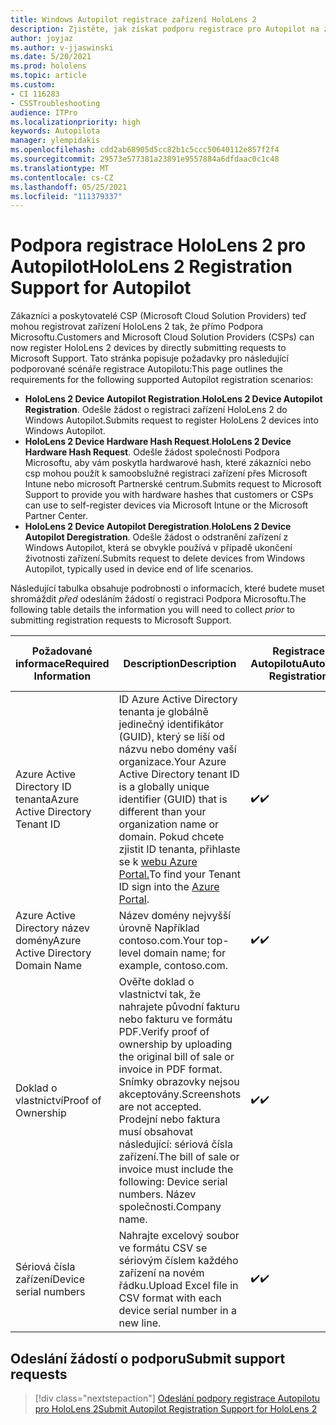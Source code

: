 ```yaml
---
title: Windows Autopilot registrace zařízení HoloLens 2
description: Zjistěte, jak získat podporu registrace pro Autopilot na zařízeních HoloLens 2.
author: joyjaz
ms.author: v-jjaswinski
ms.date: 5/20/2021
ms.prod: hololens
ms.topic: article
ms.custom:
- CI 116283
- CSSTroubleshooting
audience: ITPro
ms.localizationpriority: high
keywords: Autopilota
manager: ylempidakis
ms.openlocfilehash: cdd2ab68905d5cc82b1c5ccc50640112e857f2f4
ms.sourcegitcommit: 29573e577381a23891e9557884a6dfdaac0c1c48
ms.translationtype: MT
ms.contentlocale: cs-CZ
ms.lasthandoff: 05/25/2021
ms.locfileid: "111379337"
---
```

# <a name="hololens-2-registration-support-for-autopilot"></a><span data-ttu-id="a3891-104">Podpora registrace HoloLens 2 pro Autopilot</span><span class="sxs-lookup"><span data-stu-id="a3891-104">HoloLens 2 Registration Support for Autopilot</span></span>

<span data-ttu-id="a3891-105">Zákazníci a poskytovatelé CSP (Microsoft Cloud Solution Providers) teď mohou registrovat zařízení HoloLens 2 tak, že přímo Podpora Microsoftu.</span><span class="sxs-lookup"><span data-stu-id="a3891-105">Customers and Microsoft Cloud Solution Providers (CSPs) can now register HoloLens 2 devices by directly submitting requests to Microsoft Support.</span></span> <span data-ttu-id="a3891-106">Tato stránka popisuje požadavky pro následující podporované scénáře registrace Autopilotu:</span><span class="sxs-lookup"><span data-stu-id="a3891-106">This page outlines the requirements for the following supported Autopilot registration scenarios:</span></span>

- <span data-ttu-id="a3891-107">**HoloLens 2 Device Autopilot Registration**.</span><span class="sxs-lookup"><span data-stu-id="a3891-107">**HoloLens 2 Device Autopilot Registration**.</span></span> <span data-ttu-id="a3891-108">Odešle žádost o registraci zařízení HoloLens 2 do Windows Autopilot.</span><span class="sxs-lookup"><span data-stu-id="a3891-108">Submits request to register HoloLens 2 devices into Windows Autopilot.</span></span>
- <span data-ttu-id="a3891-109">**HoloLens 2 Device Hardware Hash Request**.</span><span class="sxs-lookup"><span data-stu-id="a3891-109">**HoloLens 2 Device Hardware Hash Request**.</span></span> <span data-ttu-id="a3891-110">Odešle žádost společnosti Podpora Microsoftu, aby vám poskytla hardwarové hash, které zákazníci nebo csp mohou použít k samoobslužné registraci zařízení přes Microsoft Intune nebo microsoft Partnerské centrum.</span><span class="sxs-lookup"><span data-stu-id="a3891-110">Submits request to Microsoft Support to provide you with hardware hashes that customers or CSPs can use to self-register devices via Microsoft Intune or the Microsoft Partner Center.</span></span>
- <span data-ttu-id="a3891-111">**HoloLens 2 Device Autopilot Deregistration**.</span><span class="sxs-lookup"><span data-stu-id="a3891-111">**HoloLens 2 Device Autopilot Deregistration**.</span></span> <span data-ttu-id="a3891-112">Odešle žádost o odstranění zařízení z Windows Autopilot, která se obvykle používá v případě ukončení životnosti zařízení.</span><span class="sxs-lookup"><span data-stu-id="a3891-112">Submits request to delete devices from Windows Autopilot, typically used in device end of life scenarios.</span></span>

<span data-ttu-id="a3891-113">Následující tabulka obsahuje podrobnosti o informacích, které budete muset shromáždit *před* odesláním žádostí o registraci Podpora Microsoftu.</span><span class="sxs-lookup"><span data-stu-id="a3891-113">The following table details the information you will need to collect *prior* to submitting registration requests to Microsoft Support.</span></span>

| <span data-ttu-id="a3891-114">Požadované informace</span><span class="sxs-lookup"><span data-stu-id="a3891-114">Required Information</span></span> | <span data-ttu-id="a3891-115">Description</span><span class="sxs-lookup"><span data-stu-id="a3891-115">Description</span></span> | <span data-ttu-id="a3891-116">Registrace Autopilotu</span><span class="sxs-lookup"><span data-stu-id="a3891-116">Autopilot Registration</span></span>  | <span data-ttu-id="a3891-117">Požadavek na hodnotu hash hardwaru</span><span class="sxs-lookup"><span data-stu-id="a3891-117">Hardware Hash Request</span></span> | <span data-ttu-id="a3891-118">Zrušení registrace Autopilotu</span><span class="sxs-lookup"><span data-stu-id="a3891-118">Autopilot Deregistration</span></span> |
------------|-------------------------------|--------------------------------------------------|------------------------------|--------------------------------|
|  <span data-ttu-id="a3891-119">Azure Active Directory ID tenanta</span><span class="sxs-lookup"><span data-stu-id="a3891-119">Azure Active Directory Tenant ID</span></span>    |    <span data-ttu-id="a3891-120">ID Azure Active Directory tenanta je globálně jedinečný identifikátor (GUID), který se liší od názvu nebo domény vaší organizace.</span><span class="sxs-lookup"><span data-stu-id="a3891-120">Your Azure Active Directory tenant ID is a globally unique identifier (GUID) that is different than your organization name or domain.</span></span>    <span data-ttu-id="a3891-121">Pokud chcete zjistit ID tenanta, přihlaste se k [webu Azure Portal.](https://portal.azure.com/#blade/Microsoft_AAD_IAM/ActiveDirectoryMenuBlade/Properties)</span><span class="sxs-lookup"><span data-stu-id="a3891-121">To find your Tenant ID sign into the [Azure Portal](https://portal.azure.com/#blade/Microsoft_AAD_IAM/ActiveDirectoryMenuBlade/Properties).</span></span>    |     <span data-ttu-id="a3891-122">✔️</span><span class="sxs-lookup"><span data-stu-id="a3891-122">✔️</span></span>                         |                              |                         <span data-ttu-id="a3891-123">✔️</span><span class="sxs-lookup"><span data-stu-id="a3891-123">✔️</span></span>                        |
|  <span data-ttu-id="a3891-124">Azure Active Directory název domény</span><span class="sxs-lookup"><span data-stu-id="a3891-124">Azure Active Directory Domain Name</span></span>    |   <span data-ttu-id="a3891-125">Název domény nejvyšší úrovně Například contoso.com.</span><span class="sxs-lookup"><span data-stu-id="a3891-125">Your top-level domain name; for example, contoso.com.</span></span>    |     <span data-ttu-id="a3891-126">✔️</span><span class="sxs-lookup"><span data-stu-id="a3891-126">✔️</span></span>                         |                              |                         <span data-ttu-id="a3891-127">✔️</span><span class="sxs-lookup"><span data-stu-id="a3891-127">✔️</span></span>                        |
|  <span data-ttu-id="a3891-128">Doklad o vlastnictví</span><span class="sxs-lookup"><span data-stu-id="a3891-128">Proof of Ownership</span></span>    |   <span data-ttu-id="a3891-129">Ověřte doklad o vlastnictví tak, že nahrajete původní fakturu nebo fakturu ve formátu PDF.</span><span class="sxs-lookup"><span data-stu-id="a3891-129">Verify proof of ownership by uploading the original bill of sale or invoice in PDF format.</span></span> <span data-ttu-id="a3891-130">Snímky obrazovky nejsou akceptovány.</span><span class="sxs-lookup"><span data-stu-id="a3891-130">Screenshots are not accepted.</span></span> <span data-ttu-id="a3891-131">Prodejní nebo faktura musí obsahovat následující: sériová čísla zařízení.</span><span class="sxs-lookup"><span data-stu-id="a3891-131">The bill of sale or invoice must include the following: Device serial numbers.</span></span> <span data-ttu-id="a3891-132">Název společnosti.</span><span class="sxs-lookup"><span data-stu-id="a3891-132">Company name.</span></span>     |     <span data-ttu-id="a3891-133">✔️</span><span class="sxs-lookup"><span data-stu-id="a3891-133">✔️</span></span>                         |              <span data-ttu-id="a3891-134">✔️</span><span class="sxs-lookup"><span data-stu-id="a3891-134">✔️</span></span>                |                         <span data-ttu-id="a3891-135">✔️</span><span class="sxs-lookup"><span data-stu-id="a3891-135">✔️</span></span>                        |
|  <span data-ttu-id="a3891-136">Sériová čísla zařízení</span><span class="sxs-lookup"><span data-stu-id="a3891-136">Device serial numbers</span></span>    |   <span data-ttu-id="a3891-137">Nahrajte excelový soubor ve formátu CSV se sériovým číslem každého zařízení na novém řádku.</span><span class="sxs-lookup"><span data-stu-id="a3891-137">Upload Excel file in CSV format with each device serial number in a new line.</span></span>     |     <span data-ttu-id="a3891-138">✔️</span><span class="sxs-lookup"><span data-stu-id="a3891-138">✔️</span></span>                         |              <span data-ttu-id="a3891-139">✔️</span><span class="sxs-lookup"><span data-stu-id="a3891-139">✔️</span></span>                |                         <span data-ttu-id="a3891-140">✔️</span><span class="sxs-lookup"><span data-stu-id="a3891-140">✔️</span></span>                        |

## <a name="submit-support-requests"></a><span data-ttu-id="a3891-141">Odeslání žádostí o podporu</span><span class="sxs-lookup"><span data-stu-id="a3891-141">Submit support requests</span></span>

> [!div class="nextstepaction"]
> [<span data-ttu-id="a3891-142">Odeslání podpory registrace Autopilotu pro HoloLens 2</span><span class="sxs-lookup"><span data-stu-id="a3891-142">Submit Autopilot Registration Support for HoloLens 2</span></span>](https://prod.support.services.microsoft.com/supportrequestform/0d8bf192-cab7-6d39-143d-5a17840b9f5f)
